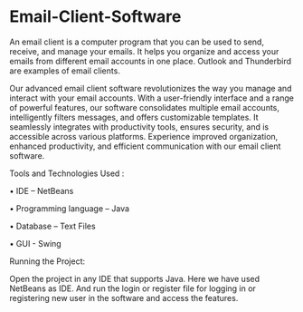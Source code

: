 # Email-Client-Software
An email client is a computer program that you can be used to send, receive, and manage your emails. It helps you organize and access your emails from different email accounts in one place. Outlook and Thunderbird are examples of email clients.

Our advanced email client software revolutionizes the way you manage and interact with your email accounts. With a user-friendly interface and a range of powerful features, our software consolidates multiple email accounts, intelligently filters messages, and offers customizable templates. It seamlessly integrates with productivity tools, ensures security, and is accessible across various platforms. Experience improved organization, enhanced productivity, and efficient communication with our email client software.

Tools and Technologies Used : 

•	IDE – NetBeans

•	Programming language – Java

•	Database – Text Files

•	GUI - Swing

Running the Project:

Open the project in any IDE that supports Java. Here we have used NetBeans as IDE. And run the login or register file for logging in or registering new user in the software and access the features.

